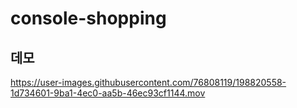 # console-shopping
## 데모


https://user-images.githubusercontent.com/76808119/198820558-1d734601-9ba1-4ec0-aa5b-46ec93cf1144.mov
